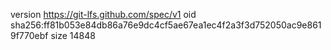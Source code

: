version https://git-lfs.github.com/spec/v1
oid sha256:ff81b053e84db86a76e9dc4cf5ae67ea1ec4f2a3f3d752050ac9e8619f770ebf
size 14848
